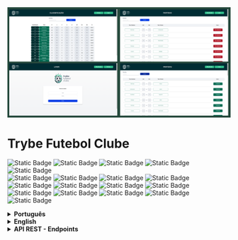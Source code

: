 <img src="/public/Preview.png" alt="Application Preview" />

# Trybe Futebol Clube

![Static Badge](https://img.shields.io/badge/TypeScript-4.4.4-blue)
![Static Badge](https://img.shields.io/badge/ReactJs-17.0.2-blue)
![Static Badge](https://img.shields.io/badge/ReactRouterDom-6.0.2-red)
![Static Badge](https://img.shields.io/badge/ReactTestingLibrary-11.2.-darkred)
![Static Badge](https://img.shields.io/badge/Axios-0.26.-purple)  
![Static Badge](https://img.shields.io/badge/Jest-26.6.0-red)
![Static Badge](https://img.shields.io/badge/Puppeteer-13.2.0-green)
![Static Badge](https://img.shields.io/badge/ExpressJS-4.17.1-blue)
![Static Badge](https://img.shields.io/badge/Nodemon-2.0.15-green)
![Static Badge](https://img.shields.io/badge/BcryptJS-2.4.3-white)
![Static Badge](https://img.shields.io/badge/Joi-17.11.0-yellow)
![Static Badge](https://img.shields.io/badge/Sinon-13.0.1-green)
![Static Badge](https://img.shields.io/badge/Chai-4.3.6-white)
![Static Badge](https://img.shields.io/badge/Mocha-9.2.0-darkred)
![Static Badge](https://img.shields.io/badge/MySQL2-2.3.3-white)
![Static Badge](https://img.shields.io/badge/Sequelize-6.25.5-blue)
![Static Badge](https://img.shields.io/badge/JsonWebToken-8.5.1-white)
![Static Badge](https://img.shields.io/badge/TsNode-10.7.0-green)

<details>
  <summary><strong>Português</strong></summary>

### Descrição:
Trybe Futebol Clube é uma aplicação web full stack desenvolvida em monorepo com o objetivo de registrar e organizar a pontuação em um campeonato de futebol fictício. Durante o desenvolvimento foi utilizado as seguintes tecnologias:  TypeScript, ReactJs, ExpressJs, Nodemon, Sequelize, MySQL, ReactTestingLibrary, ReactRouterDom, Axios, Jest, Puppeteer, Mocha, Chai, Sinon, JsonWebToken, BcryptJs, Joi, TsNode, Docker.
  
### Funcionalidades:
- Aba de Classificação com listagem dos times associados ao torneio e seus respectivos status.
- Aba de Partidas com busca e filtragem dos dados atualizados de partidas finalizadas e em andamento.
- Acesso ao dashboard administrativo através do login, onde podem ser atualizados os dados de partidas em andamento.

### Como acessar a aplicação
  **:warning: Antes de começar, seu docker-compose precisa estar na versão `1.29` ou superior. [Veja aqui](https://www.digitalocean.com/community/tutorials/how-to-install-and-use-docker-compose-on-ubuntu-20-04-pt) ou [na documentação](https://docs.docker.com/compose/install/) como instalá-lo. No primeiro artigo, você pode substituir onde está `1.26.0` por`1.29.2`.**

  - Abra o terminal e faça um clone do repositório.
  ```bash
    git clone git@github.com:hiagoisoppo/trybe-futebol-club.git
  ```
  - Acesse a pasta clonada do repositório, e instale as dependências.
  ```bash
    cd trybe-futebol-club
    npm install
    npm run install:apps
  ```
  - Execute os serviços `frontend`, `backend` e`db`.
  ```bash
    npm run compose:up
  ```
  - Abra o navegador no endereço [http://localhost:3000](http://localhost:3000).
</details>

<details>
  <summary><strong>English</strong></summary>

### Description:
Trybe Futebol Clube is a full stack web application developed in a monorepo with the aim of recording and organizing scores in a fictional football championship. During development, the following technologies were used: TypeScript, ReactJs, ExpressJs, Nodemon, Sequelize, MySQL, ReactTestingLibrary, ReactRouterDom, Axios, Jest, Puppeteer, Mocha, Chai, Sinon, JsonWebToken, BcryptJs, Joi, TsNode, Docker.
  
### Functionalities:
- Classification tab with a list of teams associated with the tournament and their respective status.
- Matches tab with search and filtering of updated data on completed and ongoing matches.
- Access to the administrative dashboard through login, where data on matches in progress can be updated.

### How to access the application:
  **:warning: Before you begin, your docker-compose needs to be at version `1.29` or higher. [Look here](https://www.digitalocean.com/community/tutorials/how-to-install-and-use-docker-compose-on-ubuntu-20-04-pt) or [in the documentation](https://docs.docker.com/compose/install/) how to install it. In the first article, you can replace where it is with `1.26.0` with `1.29.2`.**

  - Open the terminal and clone the repository.
  ```bash
    git clone git@github.com:hiagoisoppo/trybe-futebol-club.git
  ```
 - Access the cloned repository and install the dependencies.
  ```bash
    cd trybe-futebol-club
    npm install
    npm run install:apps
  ```
  - Run the `frontend`, `backend` and `db` services.
  ```bash
    npm run compose:up
  ```
  - Open browser at [http://localhost:3000](http://localhost:3000).
</details>

<details>
  <summary><strong>API REST - Endpoints</strong></summary>
  
  ### `GET` /
  - Response:
  ```json
  {
    "ok": true
  }
  ```

  ### `GET` /teams
  - Response:
  ```json
  [
	{
		"id": 1,
		"teamName": "Avaí/Kindermann"
	},
	{
		"id": 2,
		"teamName": "Bahia"
	},
    ...
  ]
  ```

  ### `GET` /teams/:id
  - Response:
  ```json
  {
    "id": 2,
    "teamName": "Bahia"
  }
  ```

  ### `POST` /login
  - Send Body:
  ```json
  {
    "email": "admin@admin.com",
    "password": "secret_admin"
  }
  ```
  - Response:
  ```json
  {
    "token": "eyJhbGciOiJIUzI1NiIsInR5cCI6IkpXVCJ9.eyJpZCI6MSwidXNlcm5hbWUiOiJBZG1pbiIsImlhdCI6MTcwNDMwNzY1MH0.c6nkn1AaCQsV8dESvGWWQuyXkMstHcjGW6toa51FODk"
  }
  ```

  ### `GET` /login/role
  - Send Header:
  ```json
  {
    "Authorization": "Bearer eyJhbGciOiJIUzI1NiIsInR5cCI6IkpXVCJ9.eyJpZCI6MSwidXNlcm5hbWUiOiJBZG1pbiIsImlhdCI6MTcwNDMwNzY1MH0.c6nkn1AaCQsV8dESvGWWQuyXkMstHcjGW6toa51FODk"
  }
  ```
  - Response:
  ```json
  {
    "role": "admin"
  }
  ```

  ### `GET` /matches
  ##### `Filter options` /matches?inProgress=`boolean`
  - Response:
  ```json
  [
    {
      "id": 1,
      "homeTeamId": 16,
      "homeTeamGoals": 1,
      "awayTeamId": 8,
      "awayTeamGoals": 1,
      "inProgress": false,
      "homeTeam": {
        "teamName": "São Paulo"
      },
      "awayTeam": {
        "teamName": "Grêmio"
      }
    },
    {
      "id": 2,
      "homeTeamId": 9,
      "homeTeamGoals": 1,
      "awayTeamId": 14,
      "awayTeamGoals": 1,
      "inProgress": false,
      "homeTeam": {
        "teamName": "Internacional"
      },
      "awayTeam": {
        "teamName": "Santos"
      }
    },
    ...
  ]
  ```

  ### `PATCH` /matches/:id/finish
  - Send Header:
  ```json
  {
    "Authorization": "Bearer eyJhbGciOiJIUzI1NiIsInR5cCI6IkpXVCJ9.eyJpZCI6MSwidXNlcm5hbWUiOiJBZG1pbiIsImlhdCI6MTcwNDMwNzY1MH0.c6nkn1AaCQsV8dESvGWWQuyXkMstHcjGW6toa51FODk"
  }
  ```
  - Response:
  ```json
  {
	"message": "Finished"
  }
  ```

  ### `PATCH` /matches/:id
  - Send Header:
  ```json
  {
    "Authorization": "Bearer eyJhbGciOiJIUzI1NiIsInR5cCI6IkpXVCJ9.eyJpZCI6MSwidXNlcm5hbWUiOiJBZG1pbiIsImlhdCI6MTcwNDMwNzY1MH0.c6nkn1AaCQsV8dESvGWWQuyXkMstHcjGW6toa51FODk"
  }
  ```
  - Send Body:
  ```json
  {
    "homeTeamGoals": 3,
    "awayTeamGoals": 1
  }
  ```
  - Response:
  ```json
  {
    "id": 41,
    "homeTeamId": 16,
    "homeTeamGoals": 3,
    "awayTeamId": 9,
    "awayTeamGoals": 1,
    "inProgress": true
  }
  ```

  ### `POST` /matches
  - Send Header:
  ```json
  {
    "Authorization": "Bearer eyJhbGciOiJIUzI1NiIsInR5cCI6IkpXVCJ9.eyJpZCI6MSwidXNlcm5hbWUiOiJBZG1pbiIsImlhdCI6MTcwNDMwNzY1MH0.c6nkn1AaCQsV8dESvGWWQuyXkMstHcjGW6toa51FODk"
  }
  ```
  - Send Body:
  ```json
  {
    "homeTeamId": 16, // O valor deve ser o id do time
    "awayTeamId": 8, // O valor deve ser o id do time
    "homeTeamGoals": 2,
    "awayTeamGoals": 2
  }
  ```
  - Response:
  ```json
  {
    "id": 49,
    "homeTeamId": 16,
    "homeTeamGoals": 2,
    "awayTeamId": 8,
    "awayTeamGoals": 2,
    "inProgress": true
  }
  ```

  ### `GET` /leaderboard
  - Response:
  ```json
  [
    {
      "name": "Palmeiras",
      "totalPoints": "13",
      "totalGames": 5,
      "totalVictories": "4",
      "totalDraws": "1",
      "totalLosses": "0",
      "goalsFavor": "17",
      "goalsOwn": "5",
      "goalsBalance": "12",
      "efficiency": "86.67"
    },
    {
      "name": "Corinthians",
      "totalPoints": "12",
      "totalGames": 5,
      "totalVictories": "4",
      "totalDraws": "0",
      "totalLosses": "1",
      "goalsFavor": "12",
      "goalsOwn": "3",
      "goalsBalance": "9",
      "efficiency": "80.00"
    },
    {
      "name": "Santos",
      "totalPoints": "11",
      "totalGames": 5,
      "totalVictories": "3",
      "totalDraws": "2",
      "totalLosses": "0",
      "goalsFavor": "12",
      "goalsOwn": "6",
      "goalsBalance": "6",
      "efficiency": "73.33"
    },
    ...
  ]
  ```

  ### `GET` /leaderboard/home
  - Response:
  ```json
  [
    {
      "name": "Santos",
      "totalPoints": "9",
      "totalGames": 3,
      "totalVictories": "3",
      "totalDraws": "0",
      "totalLosses": "0",
      "goalsFavor": "9",
      "goalsOwn": "3",
      "goalsBalance": "6",
      "efficiency": "100.00"
    },
    {
      "name": "Palmeiras",
      "totalPoints": "7",
      "totalGames": 3,
      "totalVictories": "2",
      "totalDraws": "1",
      "totalLosses": "0",
      "goalsFavor": "10",
      "goalsOwn": "5",
      "goalsBalance": "5",
      "efficiency": "77.78"
    },
    {
      "name": "São Paulo",
      "totalPoints": "6",
      "totalGames": 2,
      "totalVictories": "2",
      "totalDraws": "0",
      "totalLosses": "0",
      "goalsFavor": "6",
      "goalsOwn": "1",
      "goalsBalance": "5",
      "efficiency": "100.00"
    },
    ...
  ]
  ```

  ### `GET` /leaderboard/away
  - Response:
  ```json
  [
    {
      "name": "Palmeiras",
      "totalPoints": "6",
      "totalGames": 2,
      "totalVictories": "2",
      "totalDraws": "0",
      "totalLosses": "0",
      "goalsFavor": "7",
      "goalsOwn": "0",
      "goalsBalance": "7",
      "efficiency": "100.00"
    },
    {
      "name": "Corinthians",
      "totalPoints": "6",
      "totalGames": 3,
      "totalVictories": "2",
      "totalDraws": "0",
      "totalLosses": "1",
      "goalsFavor": "6",
      "goalsOwn": "2",
      "goalsBalance": "4",
      "efficiency": "66.67"
    },
    {
      "name": "Internacional",
      "totalPoints": "6",
      "totalGames": 2,
      "totalVictories": "2",
      "totalDraws": "0",
      "totalLosses": "0",
      "goalsFavor": "3",
      "goalsOwn": "0",
      "goalsBalance": "3",
      "efficiency": "100.00"
    },
    ...
  ]
  ```

</details>